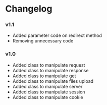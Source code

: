 # Changelog

### v1.1
* Added parameter code on redirect method
* Removing unnecessary code

### v1.0
* Added class to manipulate request
* Added class to manipulate response
* Added class to manipulate get
* Added class to manipulate files upload
* Added class to manipulate server
* Added class to manipulate session
* Added class to manipulate cookie